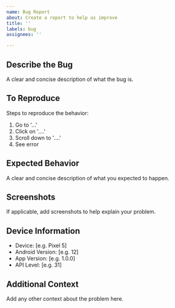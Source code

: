 ```yaml
---
name: Bug Report
about: Create a report to help us improve
title: ''
labels: bug
assignees: ''

---
```


## Describe the Bug

A clear and concise description of what the bug is.

## To Reproduce

Steps to reproduce the behavior:
1. Go to '...'
2. Click on '....'
3. Scroll down to '....'
4. See error

## Expected Behavior

A clear and concise description of what you expected to happen.

## Screenshots

If applicable, add screenshots to help explain your problem.

## Device Information

- Device: [e.g. Pixel 5]
- Android Version: [e.g. 12]
- App Version: [e.g. 1.0.0]
- API Level: [e.g. 31]

## Additional Context

Add any other context about the problem here.